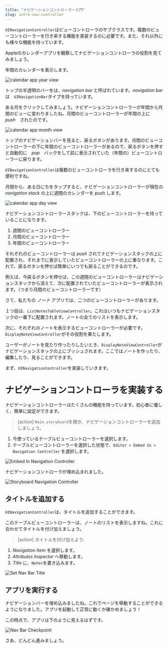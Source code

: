 ```yaml
---
title: "ナビゲーションコントローラー入門"
slug: intro-nav-controller
---
```


`UINavigationController`はビューコントローラのサブクラスです。複数のビューコントローラーを行き来する機能を実装するのに必要です。また、それ以外にも様々な機能を持っています。

Appleのカレンダーアプリを観察してナビゲーションコントローラの役割を見てみましょう。

年間のカレンダーを表示します。

![calendar app year view](./images/year.png)

トップの半透明のバーをは、_navigation bar_ と呼ばれています。_navigation bar_ は　`UINavigationBar`タイプを持っています。

ある月をクリックしてみましょう。ナビゲーションコントローラーが年間から月間のビューに変わりましたね。月間のビューコントローラーが年間の上に　_push_　されたのです。

![calendar app month view](./images/month.png)

トップのナビゲーションバーを見ると、戻るボタンがあります。月間のビューコントローラーの下に年間のビューコントローラーがあるので、戻るボタンを押すと自動的に　_pop_　バックをして前に表示されていた（年間の）ビューコントローラーに戻ります。

`UINavigationController`は複数のビューコントローラを行き来するのにとても便利ですね。

月間から、ある日にちをタップすると、ナビゲーションコントローラーが現在の _navigation stack_ の上に週間のカレンダーを _push_ します。

![calendar app day view](./images/day.png)

ナビゲーションコントローラースタックは、下のビューコントローラーを持っていることになります。

1. 週間のビューコントローラー
1. 月間のビューコントローラー
1. 年間のビューコントローラー

それぞれのビューコントローラーは _push_ されてナビゲーションスタックの上に配置され、それまでに表示していたビューコントローラーの上に重なります。これで、戻るボタンを押せば簡単にいつでも戻ることができるのです。

例えば、今戻るボタンを押せば、この週間のビューコントローラーはナビゲーションスタックから消えて、次に配置されていたビューコントローラーが表示されます。（つまり月間のビューコントローラーです）

さて、私たちの _ノート_ アプリでは、二つのビューコントローラーがあります。

１つ目は、`ListNotesTableViewController`。これはいつもナビゲーションスタックの一番下に配置されます。ノートの全てのリストを表示します。

次に、それぞれのノートを表示するビューコントローラーが必要です。`DisplayNoteViewController`がその役割を果たします。

ユーザーがノートを見たり作ったりしたいとき、`DisplayNoteViewController`がナビゲーションスタックの上にプッシュされます。ここではノートを作ったり、編集したり、見ることができます。

まず、`UINavigationController`を実装していきます。

# ナビゲーションコントローラを実装する

ナビゲーションコントローラーはたくさんの機能を持っています。初心者に優しく、簡単に設定ができます。


> [action]
`Main.storyboard`を開き、ナビゲーションコントローラーを追加しましょう。
>
1. 今使っているテーブルビューコントローラーを選択します。
1. テーブルビューコントローラーを選択した状態で、`Editor > Embed In > Navigation Controller` を選択します。

>
![Embed In Navigation Controller](assets/embed_in_navigation_controller.png)

ナビゲーションコントローラが埋め込まれました。

![Storyboard Navigation Controller](assets/storyboard_nav_controller.png)

## タイトルを追加する

`UINavigationController`は、タイトルを追加することができます。

このテーブルビューコントローラーは、ノートのリストを表示しますね。これに合わせてタイトルを付け加えましょう。

> [action]
タイトルを付け加えよう:
>
1. _Navigation Item_ を選択します。
1. _Attributes Inspector_ へ移動します。
1. _Title_ に、`Notes`を書き込みます。
>
![Set Nav Bar Title](assets/set_nav_bar_title.png)

## アプリを実行する

ナビゲーションバーを埋め込みましたね。これでページを移動することができるようになりました。アプリを起動して正常に動くか確かめましょう！

この時点で、アプリは下のように見えるはずです。

![Nav Bar Checkpoint](assets/nav_bar_checkpoint.png)

さあ、どんどん進みましょう。
